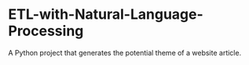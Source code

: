 # ETL-with-Natural-Language-Processing
A Python project that generates the potential theme of a website article.
